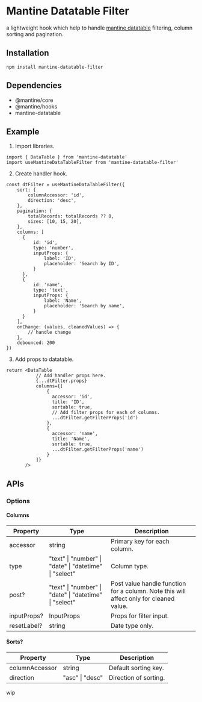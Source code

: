 # Mantine Datatable Filter
a lightweight hook which help to handle [mantine datatable](https://github.com/icflorescu/mantine-datatable) filtering, column sorting and pagination.

## Installation
```
npm install mantine-datatable-filter
```

## Dependencies
- @mantine/core
- @mantine/hooks
- mantine-datatable

## Example
1. Import libraries.
```tsx
import { DataTable } from 'mantine-datatable'
import useMantineDataTableFilter from 'mantine-datatable-filter'
```
2. Create handler hook.
```tsx
const dtFilter = useMantineDataTableFilter({
    sort: {
        columnAccessor: 'id',
        direction: 'desc',
    },
    pagination: {
        totalRecords: totalRecords ?? 0,
        sizes: [10, 15, 20],
    },
    columns: [
      {
          id: 'id',
          type: 'number',
          inputProps: {
              label: 'ID',
              placeholder: 'Search by ID',
          }
      },
      {
          id: 'name',
          type: 'text',
          inputProps: {
              label: 'Name',
              placeholder: 'Search by name',
          }
      }
    ],
    onChange: (values, cleanedValues) => {
        // handle change
    },
    debounced: 200
})
```
3. Add props to datatable.
```tsx
return <DataTable
           // Add handler props here.
           {...dtFilter.props}
           columns={[
               {
                 accessor: 'id',
                 title: 'ID',
                 sortable: true,
                 // Add filter props for each of columns.
                 ...dtFilter.getFilterProps('id')
               },
               {
                 accessor: 'name',
                 title: 'Name',
                 sortable: true,
                 ...dtFilter.getFilterProps('name')
               }
           ]}
       />
```

## APIs
### Options

#### Columns
| Property | Type | Description |
| --- | --- | --- |
| accessor | string | Primary key for each column. |
| type | "text" \| "number" \| "date" \| "datetime" \| "select" | Column type.
| post? | "text" \| "number" \| "date" \| "datetime" \| "select" | Post value handle function for a column. Note this will affect only for cleaned value.
| inputProps? | InputProps | Props for filter input.
| resetLabel? | string | Date type only.

#### Sorts?
| Property | Type | Description |
| --- | --- | --- |
| columnAccessor | string | Default sorting key. |
| direction | "asc" \| "desc" | Direction of sorting. |

wip
